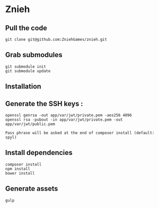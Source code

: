 Znieh
========================

## Pull the code

    git clone git@github.com:ZniehGames/znieh.git

    
## Grab submodules
    
    git submodule init
    git submodule update
    
## Installation

    
## Generate the SSH keys :

    openssl genrsa -out app/var/jwt/private.pem -aes256 4096
    openssl rsa -pubout -in app/var/jwt/private.pem -out app/var/jwt/public.pem
    
    Pass phrase will be asked at the end of composer install (default: spyl)

## Install dependencies

    composer install
    npm install
    bower install

## Generate assets

    gulp




